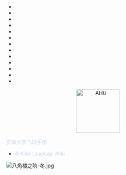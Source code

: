 * ⠀
* ⠀
* ⠀
* ⠀⠀
* ⠀
* ⠀
* ⠀
* ⠀
* ⠀
* ⠀⠀
* ⠀
* ⠀
* ⠀

<p align="center">
  <a href="https://github.com/AHUer-LeapLap/Impart-Inherit">
    <img alt="AHU" src="_media/AHU-logo-冬.png" height="120">
  </a>
</p>
<middle><font color="C8D9EE">安徽大学飞跃手册</font></middle>

- <font color="C8D9EE">AHUer LeapLap Wiki</font>


![八角楼之阶-冬.jpg](https://cos.zzy2001.com/ahubook/%E5%85%AB%E8%A7%92%E6%A5%BC%E4%B9%8B%E9%98%B6-%E5%86%AC.webp)



